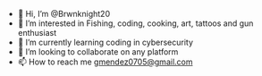 - 👋 Hi, I’m @Brwnknight20
- 👀 I’m interested in Fishing, coding, cooking, art, tattoos and gun enthusiast
- 🌱 I’m currently learning coding in cybersecurity
- 💞️ I’m looking to collaborate on any platform
- 📫 How to reach me gmendez0705@gmail.com


<!---
Brwnknight20/Brwnknight20 is a ✨ special ✨ repository because its `README.md` (this file) appears on your GitHub profile.
You can click the Preview link to take a look at your changes.
--->
